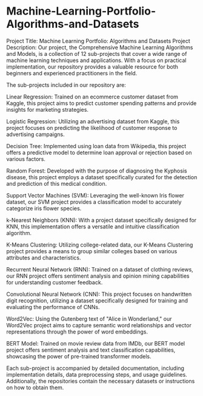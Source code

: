 # Machine-Learning-Portfolio-Algorithms-and-Datasets
Project Title:
  Machine Learning Portfolio: Algorithms and Datasets
Project Description:
Our project, the Comprehensive Machine Learning Algorithms and Models, is a collection of 12 sub-projects that cover a wide range of machine learning techniques and applications. With a focus on practical implementation, our repository provides a valuable resource for both beginners and experienced practitioners in the field.

The sub-projects included in our repository are:

Linear Regression: Trained on an ecommerce customer dataset from Kaggle, this project aims to predict customer spending patterns and provide insights for marketing strategies.

Logistic Regression: Utilizing an advertising dataset from Kaggle, this project focuses on predicting the likelihood of customer response to advertising campaigns.

Decision Tree: Implemented using loan data from Wikipedia, this project offers a predictive model to determine loan approval or rejection based on various factors.

Random Forest: Developed with the purpose of diagnosing the Kyphosis disease, this project employs a dataset specifically curated for the detection and prediction of this medical condition.

Support Vector Machines (SVM): Leveraging the well-known Iris flower dataset, our SVM project provides a classification model to accurately categorize iris flower species.

k-Nearest Neighbors (KNN): With a project dataset specifically designed for KNN, this implementation offers a versatile and intuitive classification algorithm.

K-Means Clustering: Utilizing college-related data, our K-Means Clustering project provides a means to group similar colleges based on various attributes and characteristics.

Recurrent Neural Network (RNN): Trained on a dataset of clothing reviews, our RNN project offers sentiment analysis and opinion mining capabilities for understanding customer feedback.

Convolutional Neural Network (CNN): This project focuses on handwritten digit recognition, utilizing a dataset specifically designed for training and evaluating the performance of CNNs.

Word2Vec: Using the Gutenberg text of "Alice in Wonderland," our Word2Vec project aims to capture semantic word relationships and vector representations through the power of word embeddings.

BERT Model: Trained on movie review data from IMDb, our BERT model project offers sentiment analysis and text classification capabilities, showcasing the power of pre-trained transformer models.

Each sub-project is accompanied by detailed documentation, including implementation details, data preprocessing steps, and usage guidelines. Additionally, the repositories contain the necessary datasets or instructions on how to obtain them.
